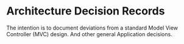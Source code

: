 # Architecture Decision Records

The intention is to document deviations from a standard Model View Controller (MVC) design. And other general Application decisions.

